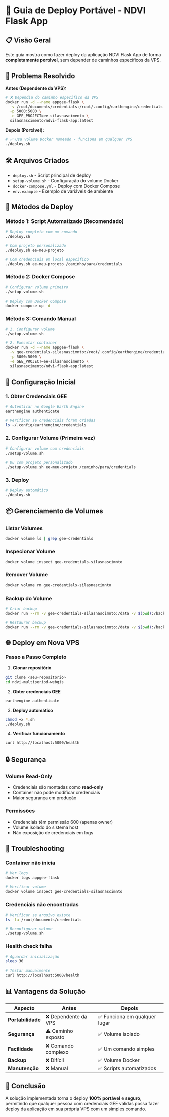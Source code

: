 # 🚀 Guia de Deploy Portável - NDVI Flask App

## 📋 Visão Geral

Este guia mostra como fazer deploy da aplicação NDVI Flask App de forma **completamente portável**, sem depender de caminhos específicos da VPS.

## 🎯 Problema Resolvido

**Antes (Dependente da VPS):**
```bash
# ❌ Dependia do caminho específico da VPS
docker run -d --name appgee-flask \
  -v /root/documents/credentials:/root/.config/earthengine/credentials \
  -p 5000:5000 \
  -e GEE_PROJECT=ee-silasnascimento \
  silasnascimento/ndvi-flask-app:latest
```

**Depois (Portável):**
```bash
# ✅ Usa volume Docker nomeado - funciona em qualquer VPS
./deploy.sh
```

## 🛠️ Arquivos Criados

- `deploy.sh` - Script principal de deploy
- `setup-volume.sh` - Configuração do volume Docker
- `docker-compose.yml` - Deploy com Docker Compose
- `env.example` - Exemplo de variáveis de ambiente

## 🚀 Métodos de Deploy

### **Método 1: Script Automatizado (Recomendado)**

```bash
# Deploy completo com um comando
./deploy.sh

# Com projeto personalizado
./deploy.sh ee-meu-projeto

# Com credenciais em local específico
./deploy.sh ee-meu-projeto /caminho/para/credentials
```

### **Método 2: Docker Compose**

```bash
# Configurar volume primeiro
./setup-volume.sh

# Deploy com Docker Compose
docker-compose up -d
```

### **Método 3: Comando Manual**

```bash
# 1. Configurar volume
./setup-volume.sh

# 2. Executar container
docker run -d --name appgee-flask \
  -v gee-credentials-silasnascimnto:/root/.config/earthengine/credentials:ro \
  -p 5000:5000 \
  -e GEE_PROJECT=ee-silasnascimento \
  silasnascimento/ndvi-flask-app:latest
```

## 🔧 Configuração Inicial

### **1. Obter Credenciais GEE**

```bash
# Autenticar no Google Earth Engine
earthengine authenticate

# Verificar se credenciais foram criadas
ls ~/.config/earthengine/credentials
```

### **2. Configurar Volume (Primeira vez)**

```bash
# Configurar volume com credenciais
./setup-volume.sh

# Ou com projeto personalizado
./setup-volume.sh ee-meu-projeto /caminho/para/credentials
```

### **3. Deploy**

```bash
# Deploy automático
./deploy.sh
```

## 📦 Gerenciamento de Volumes

### **Listar Volumes**
```bash
docker volume ls | grep gee-credentials
```

### **Inspecionar Volume**
```bash
docker volume inspect gee-credentials-silasnascimnto
```

### **Remover Volume**
```bash
docker volume rm gee-credentials-silasnascimnto
```

### **Backup do Volume**
```bash
# Criar backup
docker run --rm -v gee-credentials-silasnascimnto:/data -v $(pwd):/backup alpine tar czf /backup/gee-credentials-backup.tar.gz -C /data .

# Restaurar backup
docker run --rm -v gee-credentials-silasnascimnto:/data -v $(pwd):/backup alpine tar xzf /backup/gee-credentials-backup.tar.gz -C /data
```

## 🌐 Deploy em Nova VPS

### **Passo a Passo Completo**

1. **Clonar repositório**
```bash
git clone <seu-repositorio>
cd ndvi-multiperiod-webgis
```

2. **Obter credenciais GEE**
```bash
earthengine authenticate
```

3. **Deploy automático**
```bash
chmod +x *.sh
./deploy.sh
```

4. **Verificar funcionamento**
```bash
curl http://localhost:5000/health
```

## 🔒 Segurança

### **Volume Read-Only**
- Credenciais são montadas como **read-only**
- Container não pode modificar credenciais
- Maior segurança em produção

### **Permissões**
- Credenciais têm permissão 600 (apenas owner)
- Volume isolado do sistema host
- Não exposição de credenciais em logs

## 🐛 Troubleshooting

### **Container não inicia**
```bash
# Ver logs
docker logs appgee-flask

# Verificar volume
docker volume inspect gee-credentials-silasnascimnto
```

### **Credenciais não encontradas**
```bash
# Verificar se arquivo existe
ls -la /root/documents/credentials

# Reconfigurar volume
./setup-volume.sh
```

### **Health check falha**
```bash
# Aguardar inicialização
sleep 30

# Testar manualmente
curl http://localhost:5000/health
```

## 📊 Vantagens da Solução

| Aspecto | Antes | Depois |
|---------|-------|--------|
| **Portabilidade** | ❌ Dependente da VPS | ✅ Funciona em qualquer lugar |
| **Segurança** | ⚠️ Caminho exposto | ✅ Volume isolado |
| **Facilidade** | ❌ Comando complexo | ✅ Um comando simples |
| **Backup** | ❌ Difícil | ✅ Volume Docker |
| **Manutenção** | ❌ Manual | ✅ Scripts automatizados |

## 🎉 Conclusão

A solução implementada torna o deploy **100% portável** e **seguro**, permitindo que qualquer pessoa com credenciais GEE válidas possa fazer deploy da aplicação em sua própria VPS com um simples comando.
